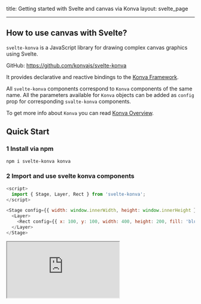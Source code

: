 title: Getting started with Svelte and canvas via Konva
layout: svelte_page

---

## How to use canvas with Svelte?

`svelte-konva` is a JavaScript library for drawing complex canvas graphics using Svelte.

GitHub: https://github.com/konvajs/svelte-konva

It provides declarative and reactive bindings to the [Konva Framework](https://konvajs.org/).

All `svelte-konva` components correspond to `Konva` components of the same name. All the parameters available for `Konva` objects can be added as `config` prop for corresponding `svalte-konva` components.

To get more info about `Konva` you can read [Konva Overview](https://konvajs.org/docs/overview.html).

## Quick Start

### 1 Install via npm

```npm
npm i svelte-konva konva
```

### 2 Import and use svelte konva components

```js
<script>
  import { Stage, Layer, Rect } from 'svelte-konva';
</script>

<Stage config={{ width: window.innerWidth, height: window.innerHeight }}>
  <Layer>
    <Rect config={{ x: 100, y: 100, width: 400, height: 200, fill: 'blue' }} />
  </Layer>
</Stage>
```

<iframe 
  src="https://codesandbox.io/p/sandbox/github/konvajs/site/tree/master/svelte-demos/basic_demo?file=/src/App.svelte" 
  style={{
    width: "100%",
    height: "800px",
    border: 0,
    borderRadius: "4px",
    overflow: "hidden"
  }}
  sandbox="allow-modals allow-forms allow-popups allow-scripts allow-same-origin"
/>
